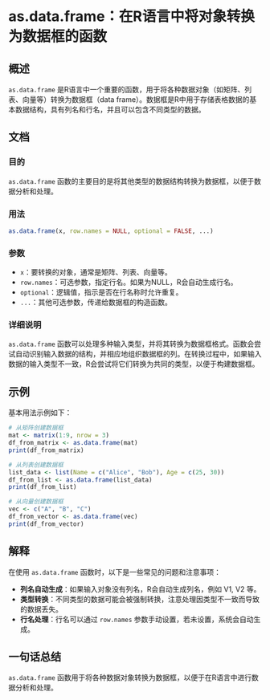 <!--
Meta Description: # as.data.frame：在R语言中将对象转换为数据框的函数 ## 概述 `as.data.frame` 是R语言中一个重要的函数，用于将各种数据对象（如矩阵、列表、向量等）转换为数据框（data frame）。数据框是R中用于存储表格数据的基本数据结构，具有列名和行名，并且可以包含不同类型的...
Meta Keywords: data, frame, row, names, print
-->

# as.data.frame：在R语言中将对象转换为数据框的函数

## 概述
`as.data.frame` 是R语言中一个重要的函数，用于将各种数据对象（如矩阵、列表、向量等）转换为数据框（data frame）。数据框是R中用于存储表格数据的基本数据结构，具有列名和行名，并且可以包含不同类型的数据。

## 文档
### 目的
`as.data.frame` 函数的主要目的是将其他类型的数据结构转换为数据框，以便于数据分析和处理。

### 用法
```R
as.data.frame(x, row.names = NULL, optional = FALSE, ...)
```

### 参数
- `x`：要转换的对象，通常是矩阵、列表、向量等。
- `row.names`：可选参数，指定行名。如果为NULL，R会自动生成行名。
- `optional`：逻辑值，指示是否在行名称时允许重复。
- `...`：其他可选参数，传递给数据框的构造函数。

### 详细说明
`as.data.frame` 函数可以处理多种输入类型，并将其转换为数据框格式。函数会尝试自动识别输入数据的结构，并相应地组织数据框的列。在转换过程中，如果输入数据的输入类型不一致，R会尝试将它们转换为共同的类型，以便于构建数据框。

## 示例
基本用法示例如下：

```R
# 从矩阵创建数据框
mat <- matrix(1:9, nrow = 3)
df_from_matrix <- as.data.frame(mat)
print(df_from_matrix)

# 从列表创建数据框
list_data <- list(Name = c("Alice", "Bob"), Age = c(25, 30))
df_from_list <- as.data.frame(list_data)
print(df_from_list)

# 从向量创建数据框
vec <- c("A", "B", "C")
df_from_vector <- as.data.frame(vec)
print(df_from_vector)
```

## 解释
在使用 `as.data.frame` 函数时，以下是一些常见的问题和注意事项：
- **列名自动生成**：如果输入对象没有列名，R会自动生成列名，例如 V1, V2 等。
- **类型转换**：不同类型的数据可能会被强制转换，注意处理因类型不一致而导致的数据丢失。
- **行名处理**：行名可以通过 `row.names` 参数手动设置，若未设置，系统会自动生成。

## 一句话总结
`as.data.frame` 函数用于将各种数据对象转换为数据框，以便于在R语言中进行数据分析和处理。